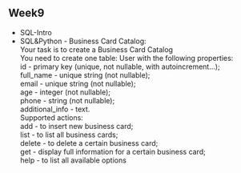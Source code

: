 ## Week9
- SQL-Intro
- SQL&Python - Business Card Catalog:  
Your task is to create a Business Card Catalog  
You need to create one table: User with the following properties:  
id - primary key (unique, not nullable, with autoincrement...);  
full_name - unique string (not nullable);  
email - unique string (not nullable);  
age - integer (not nullable);  
phone - string (not nullable);  
additional_info - text.  
Supported actions:  
add - to insert new business card;  
list - to list all business cards;  
delete - to delete a certain business card;  
get - display full information for a certain business card;  
help - to list all available options
